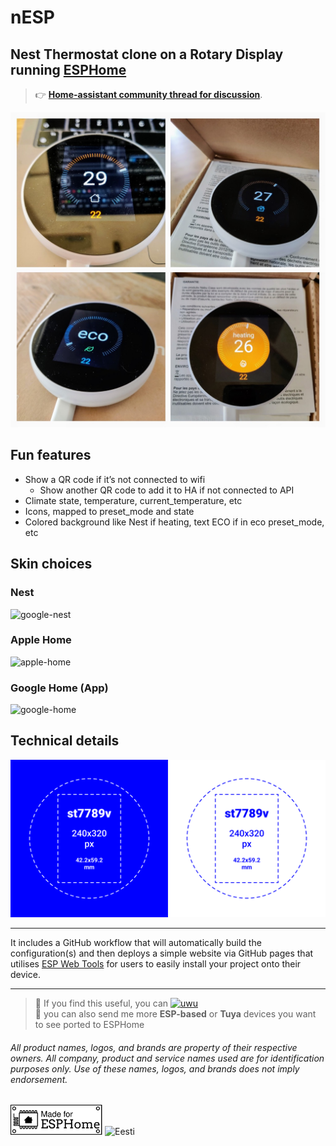 # nESP
## Nest Thermostat clone on a Rotary Display running [ESPHome](https://esphome.io/)

> 👉 [**Home-assistant community thread for discussion**](https://community.home-assistant.io/t/esphome-nest-thermostat-clone-on-cheap-rotary-display/563296).

![pic](static/images/pic.jpeg)


## Fun features
* Show a QR code if it’s not connected to wifi
	- Show another QR code to add it to HA if not connected to API
* Climate state, temperature, current_temperature, etc
* Icons, mapped to preset_mode and state
* Colored background like Nest if heating, text ECO if in eco preset_mode, etc

## Skin choices
### Nest
![google-nest](static/images/google-nest.png)
### Apple Home
![apple-home](static/images/apple-home.png)
### Google Home (App)
![google-home](static/images/google-home.png)


## Technical details

![tech](static/images/tech.png)

_________________


It includes a GitHub workflow that will automatically build the configuration(s) and then deploys a simple 
website via GitHub pages that utilises [ESP Web Tools](https://esphome.github.io/esp-web-tools/) for users to 
easily install your project onto their device.

_________________

> 💖 If you find this useful, you can [![uwu](https://img.shields.io/github/sponsors/velijv?logo=githubsponsors&label=sponsor%20🫠%20me&style=flat-square&labelColor=rgba(0,0,0,0)&color=rgba(234,74,170,0.5) "for jsut 1 doolar you can lead a por man to fish")](https://github.com/sponsors/velijv) <br>
>  🤝 you can also send me more **ESP-based** or **Tuya** devices you want to see ported to ESPHome

###### All product names, logos, and brands are property of their respective owners. All company, product and service names used are for identification purposes only. Use of these names, logos, and brands does not imply endorsement.

<img alt="ESPHome" src="static/logos/made-for-esphome.svg" height="48">
<img src="https://veli.ee/northeast/logo?t=coded+in&c=808080&b=03A9F4&t2=%20📟" height="48" alt="Eesti">
